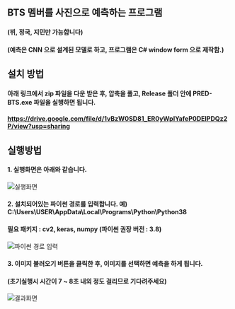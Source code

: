 BTS 멤버를 사진으로 예측하는 프로그램
----------
#### (뷔, 정국, 지민만 가능합니다)
#### (예측은 CNN 으로 설계된 모델로 하고, 프로그램은 C# window form 으로 제작함.)

설치 방법
----------
#### 아래 링크에서 zip 파일을 다운 받은 후, 압축을 풀고, Release 폴더 안에 PRED-BTS.exe 파일을 실행하면 됩니다.
#### https://drive.google.com/file/d/1vBzW0SD81_ER0yWpIYafeP0DElPDQz2P/view?usp=sharing

실행방법
-------
#### 1. 실행화면은 아래와 같습니다.  
![실행화면](https://user-images.githubusercontent.com/66504341/105654697-e5cdae00-5f01-11eb-8c0d-72c54d703855.JPG)

#### 2. 설치되어있는 파이썬 경로를 입력합니다. 예) C:\Users\USER\AppData\Local\Programs\Python\Python38  
#### 필요 패키지 : cv2, keras, numpy (파이썬 권장 버전 : 3.8)  
![파이썬 경로 입력](https://user-images.githubusercontent.com/66504341/105654715-ed8d5280-5f01-11eb-9f35-797dca11f99a.JPG)

#### 3. 이미지 불러오기 버튼을 클릭한 후, 이미지를 선택하면 예측을 하게 됩니다.  
#### (초기실행시 시간이 7 ~ 8초 내외 정도 걸리므로 기다려주세요)  
![결과화면](https://user-images.githubusercontent.com/66504341/105654727-f2520680-5f01-11eb-88bb-458e80cc9fca.JPG)
